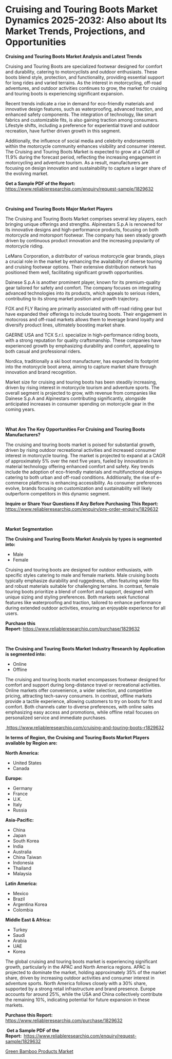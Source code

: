 <p><h1>Cruising and Touring Boots Market Dynamics 2025-2032: Also about Its Market Trends, Projections, and Opportunities</h1></p><p><strong>Cruising and Touring Boots Market Analysis and Latest Trends</strong></p>
<p><p>Cruising and Touring Boots are specialized footwear designed for comfort and durability, catering to motorcyclists and outdoor enthusiasts. These boots blend style, protection, and functionality, providing essential support for long rides and varied terrains. As the interest in motorcycling, off-road adventures, and outdoor activities continues to grow, the market for cruising and touring boots is experiencing significant expansion.</p><p>Recent trends indicate a rise in demand for eco-friendly materials and innovative design features, such as waterproofing, advanced traction, and enhanced safety components. The integration of technology, like smart fabrics and customizable fits, is also gaining traction among consumers. Lifestyle shifts, including a preference for experiential travel and outdoor recreation, have further driven growth in this segment.</p><p>Additionally, the influence of social media and celebrity endorsements within the motorcycle community enhances visibility and consumer interest. The Cruising and Touring Boots Market is expected to grow at a CAGR of 11.9% during the forecast period, reflecting the increasing engagement in motorcycling and adventure tourism. As a result, manufacturers are focusing on design innovation and sustainability to capture a larger share of the evolving market.</p></p>
<p><strong>Get a Sample PDF of the Report:&nbsp;</strong> <a href="https://www.reliableresearchiq.com/enquiry/request-sample/1829632?utm_campaign=3505&utm_medium=2&utm_source=Github&utm_content=ia&utm_term=05042025&utm_id=cruising-and-touring-boots">https://www.reliableresearchiq.com/enquiry/request-sample/1829632</a></p>
<p>&nbsp;</p>
<p><strong>Cruising and Touring Boots Major Market Players</strong></p>
<p><p>The Cruising and Touring Boots Market comprises several key players, each bringing unique offerings and strengths. Alpinestars S.p.A is renowned for its innovative designs and high-performance products, focusing on both motorcycle and motorsport footwear. The company has seen steady growth driven by continuous product innovation and the increasing popularity of motorcycle riding.</p><p>LeMans Corporation, a distributor of various motorcycle gear brands, plays a crucial role in the market by enhancing the availability of diverse touring and cruising footwear options. Their extensive distribution network has positioned them well, facilitating significant growth opportunities.</p><p>Dainese S.p.A is another prominent player, known for its premium-quality gear tailored for safety and comfort. The company focuses on integrating advanced technologies into its products, which appeals to serious riders, contributing to its strong market position and growth trajectory.</p><p>FOX and FLY Racing are primarily associated with off-road riding gear but have expanded their offerings to include touring boots. Their engagement in motocross and off-road markets allows them to leverage brand loyalty and diversify product lines, ultimately boosting market share.</p><p>GAERNE USA and TCX S.r.l. specialize in high-performance riding boots, with a strong reputation for quality craftsmanship. These companies have experienced growth by emphasizing durability and comfort, appealing to both casual and professional riders.</p><p>Nordica, traditionally a ski boot manufacturer, has expanded its footprint into the motorcycle boot arena, aiming to capture market share through innovation and brand recognition.</p><p>Market size for cruising and touring boots has been steadily increasing, driven by rising interest in motorcycle tourism and adventure sports. The overall segment is projected to grow, with revenue from companies like Dainese S.p.A and Alpinestars contributing significantly, alongside anticipated increases in consumer spending on motorcycle gear in the coming years.</p></p>
<p>&nbsp;</p>
<p><strong>What Are The Key Opportunities For Cruising and Touring Boots Manufacturers?</strong></p>
<p><p>The cruising and touring boots market is poised for substantial growth, driven by rising outdoor recreational activities and increased consumer interest in motorcycle touring. The market is projected to expand at a CAGR of approximately 5% over the next five years, fueled by innovations in material technology offering enhanced comfort and safety. Key trends include the adoption of eco-friendly materials and multifunctional designs catering to both urban and off-road conditions. Additionally, the rise of e-commerce platforms is enhancing accessibility. As consumer preferences evolve, brands focusing on customization and sustainability will likely outperform competitors in this dynamic segment.</p></p>
<p><strong>Inquire or Share Your Questions If Any Before Purchasing This Report:</strong> <a href="https://www.reliableresearchiq.com/enquiry/pre-order-enquiry/1829632?utm_campaign=3505&utm_medium=2&utm_source=Github&utm_content=ia&utm_term=05042025&utm_id=cruising-and-touring-boots">https://www.reliableresearchiq.com/enquiry/pre-order-enquiry/1829632</a></p>
<p>&nbsp;</p>
<p><strong>Market Segmentation</strong></p>
<p><strong>The Cruising and Touring Boots Market Analysis by types is segmented into:</strong></p>
<p><ul><li>Male</li><li>Female</li></ul></p>
<p><p>Cruising and touring boots are designed for outdoor enthusiasts, with specific styles catering to male and female markets. Male cruising boots typically emphasize durability and ruggedness, often featuring wider fits and robust materials suitable for challenging terrains. In contrast, female touring boots prioritize a blend of comfort and support, designed with unique sizing and styling preferences. Both markets seek functional features like waterproofing and traction, tailored to enhance performance during extended outdoor activities, ensuring an enjoyable experience for all users.</p></p>
<p><strong>Purchase this Report:&nbsp;</strong><a href="https://www.reliableresearchiq.com/purchase/1829632?utm_campaign=3505&utm_medium=2&utm_source=Github&utm_content=ia&utm_term=05042025&utm_id=cruising-and-touring-boots">https://www.reliableresearchiq.com/purchase/1829632</a></p>
<p>&nbsp;</p>
<p><strong>The Cruising and Touring Boots Market Industry Research by Application is segmented into:</strong></p>
<p><ul><li>Online</li><li>Offline</li></ul></p>
<p><p>The cruising and touring boots market encompasses footwear designed for comfort and support during long-distance travel or recreational activities. Online markets offer convenience, a wider selection, and competitive pricing, attracting tech-savvy consumers. In contrast, offline markets provide a tactile experience, allowing customers to try on boots for fit and comfort. Both channels cater to diverse preferences, with online sales emphasizing easy access and promotions, while offline retail focuses on personalized service and immediate purchases.</p></p>
<p><a href="https://www.reliableresearchiq.com/cruising-and-touring-boots-r1829632?utm_campaign=3505&utm_medium=2&utm_source=Github&utm_content=ia&utm_term=05042025&utm_id=cruising-and-touring-boots">&nbsp;https://www.reliableresearchiq.com/cruising-and-touring-boots-r1829632</a></p>
<p><strong>In terms of Region, the Cruising and Touring Boots Market Players available by Region are:</strong></p>
<p>
    <p> <strong> North America: </strong>
        <ul>
            <li>United States</li>
            <li>Canada</li>
        </ul>
        </p> 
    <p> <strong> Europe: </strong>
        <ul>
            <li>Germany</li>
            <li>France</li>
            <li>U.K.</li>
            <li>Italy</li>
            <li>Russia</li>
        </ul>
        </p> 
    <p> <strong> Asia-Pacific: </strong>
        <ul>
            <li>China</li>
            <li>Japan</li>
            <li>South Korea</li>
            <li>India</li>
            <li>Australia</li>
            <li>China Taiwan</li>
            <li>Indonesia</li>
            <li>Thailand</li>
            <li>Malaysia</li>
        </ul>
        </p> 
    <p> <strong> Latin America: </strong>
        <ul>
            <li>Mexico</li>
            <li>Brazil</li>
            <li>Argentina Korea</li>
            <li>Colombia</li>
        </ul>
        </p> 
    <p> <strong> Middle East & Africa: </strong>
        <ul>
            <li>Turkey</li>
            <li>Saudi</li>
            <li>Arabia</li>
            <li>UAE</li>
            <li>Korea</li>
        </ul>
    </p>
    </p>
<p><p>The global cruising and touring boots market is experiencing significant growth, particularly in the APAC and North America regions. APAC is projected to dominate the market, holding approximately 35% of the market share, driven by increasing outdoor activities and consumer interest in adventure sports. North America follows closely with a 30% share, supported by a strong retail infrastructure and brand presence. Europe accounts for around 25%, while the USA and China collectively contribute the remaining 10%, indicating potential for future expansion in these markets.</p></p>
<p><strong>Purchase this Report: </strong><a href="https://www.reliableresearchiq.com/purchase/1829632?utm_campaign=3505&utm_medium=2&utm_source=Github&utm_content=ia&utm_term=05042025&utm_id=cruising-and-touring-boots">https://www.reliableresearchiq.com/purchase/1829632</a></p>
<p>&nbsp;<strong>Get a Sample PDF of the Report:&nbsp;&nbsp;</strong><a href="https://www.reliableresearchiq.com/enquiry/request-sample/1829632?utm_campaign=3505&utm_medium=2&utm_source=Github&utm_content=ia&utm_term=05042025&utm_id=cruising-and-touring-boots">https://www.reliableresearchiq.com/enquiry/request-sample/1829632</a></p>
<p><strong></strong></p>
<p><p><a href="https://github.com/signallaikun/Market-Research-Report-List-1/blob/main/green-bamboo-products-market.md?utm_campaign=3505&utm_medium=2&utm_source=Github&utm_content=ia&utm_term=05042025&utm_id=cruising-and-touring-boots">Green Bamboo Products Market</a></p></p>